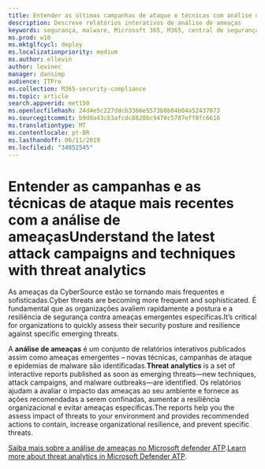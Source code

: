 ```yaml
---
title: Entender as últimas campanhas de ataque e técnicas com análise de ameaças
description: Descreve relatórios interativos de análise de ameaças
keywords: segurança, malware, Microsoft 365, M365, central de segurança, análise de ameaças, Microsoft defender ATP, cyber, postura de segurança, ameaças emergentes
ms.prod: w10
ms.mktglfcycl: deploy
ms.localizationpriority: medium
ms.author: ellevin
author: levinec
manager: dansimp
audience: ITPro
ms.collection: M365-security-compliance
ms.topic: article
search.appverid: met150
ms.openlocfilehash: 24d4e5c227ddcb3366e5573b8b04b04a52437873
ms.sourcegitcommit: b9d8a43cb3afcdc8820bc9470c5707eff8fc6616
ms.translationtype: MT
ms.contentlocale: pt-BR
ms.lasthandoff: 06/11/2019
ms.locfileid: "34852545"
---
```

# <a name="understand-the-latest-attack-campaigns-and-techniques-with-threat-analytics"></a><span data-ttu-id="e3882-104">Entender as campanhas e as técnicas de ataque mais recentes com a análise de ameaças</span><span class="sxs-lookup"><span data-stu-id="e3882-104">Understand the latest attack campaigns and techniques with threat analytics</span></span>

<span data-ttu-id="e3882-105">As ameaças da CyberSource estão se tornando mais frequentes e sofisticadas.</span><span class="sxs-lookup"><span data-stu-id="e3882-105">Cyber threats are becoming more frequent and sophisticated.</span></span> <span data-ttu-id="e3882-106">É fundamental que as organizações avaliem rapidamente a postura e a resiliência de segurança contra ameaças emergentes específicas.</span><span class="sxs-lookup"><span data-stu-id="e3882-106">It’s critical for organizations to quickly assess their security posture and resilience against specific emerging threats.</span></span>

<span data-ttu-id="e3882-107">A **análise de ameaças** é um conjunto de relatórios interativos publicados assim como ameaças emergentes – novas técnicas, campanhas de ataque e epidemias de malware são identificadas.</span><span class="sxs-lookup"><span data-stu-id="e3882-107">**Threat analytics** is a set of interactive reports published as soon as emerging threats—new techniques, attack campaigns, and malware outbreaks—are identified.</span></span> <span data-ttu-id="e3882-108">Os relatórios ajudam a avaliar o impacto das ameaças ao seu ambiente e fornece as ações recomendadas a serem confinadas, aumentar a resiliência organizacional e evitar ameaças específicas.</span><span class="sxs-lookup"><span data-stu-id="e3882-108">The reports help you the assess impact of threats to your environment and provides recommended actions to contain, increase organizational resilience, and prevent specific threats.</span></span>

<span data-ttu-id="e3882-109">[Saiba mais sobre a análise de ameaças no Microsoft defender ATP](https://docs.microsoft.com/windows/security/threat-protection/microsoft-defender-atp/threat-analytics).</span><span class="sxs-lookup"><span data-stu-id="e3882-109">[Learn more about threat analytics in Microsoft Defender ATP](https://docs.microsoft.com/windows/security/threat-protection/microsoft-defender-atp/threat-analytics).</span></span>  
